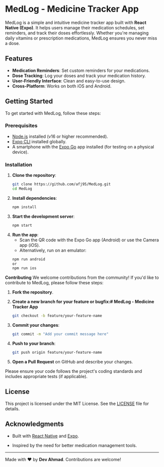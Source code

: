 
# MedLog - Medicine Tracker App

MedLog is a simple and intuitive medicine tracker app built with **React Native (Expo)**. It helps users manage their medication schedules, set reminders, and track their doses effortlessly. Whether you're managing daily vitamins or prescription medications, MedLog ensures you never miss a dose.


## Features

- **Medication Reminders**: Set custom reminders for your medications.
- **Dose Tracking**: Log your doses and track your medication history.
- **User-Friendly Interface**: Clean and easy-to-use design.
- **Cross-Platform**: Works on both iOS and Android.

## Getting Started

To get started with MedLog, follow these steps:

### Prerequisites

- [Node.js](https://nodejs.org/) installed (v16 or higher recommended).
- [Expo CLI](https://docs.expo.dev/get-started/installation/) installed globally.
- A smartphone with the [Expo Go](https://expo.dev/client) app installed (for testing on a physical device).

### Installation

1. **Clone the repository**:
   ```bash
   git clone https://github.com/afj95/MedLog.git
   cd MedLog
2. **Install dependencies**:
   ```bash
   npm install
3. **Start the development server**:
   ```bash
   npm start
 4. **Run the app**:
    - Scan the QR code with the Expo Go app (Android) or use the Camera app (iOS).
    - Alternatively, run on an emulator:
    ```bash
    npm run android
	or
	npm run ios

**Contributing**
We welcome contributions from the community! If you'd like to contribute to MedLog, please follow these steps:

1. **Fork the repository**.

2. **Create a new branch for your feature or bugfix:# MedLog - Medicine Tracker App**
	```bash
	git checkout -b feature/your-feature-name
3. **Commit your changes**:
	```bash
	git commit -m "Add your commit message here"
4. **Push to your branch**:
	```bash
	git push origin feature/your-feature-name
5.  **Open a Pull Request**  on GitHub and describe your changes. 

Please ensure your code follows the project's coding standards and includes appropriate tests (if applicable).

## License

This project is licensed under the MIT License. See the  [LICENSE](https://github.com/afj95/MedLog/blob/main/LICENSE)  file for details.

## Acknowledgments

-   Built with  [React Native](https://reactnative.dev/)  and  [Expo](https://expo.dev/).
    
-   Inspired by the need for better medication management tools.
    

----------

Made with ❤️ by **Dev Ahmad**. Contributions are welcome!
